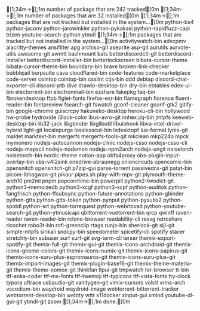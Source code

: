   [1;34m->[;1m number of packags that are 242 tracked[0m
  [1;34m->[;1m number of packages that are 32 installed[0m
  [1;34m->[;1m packages that are not tracked but installed in the system...[0m
python-bs4
python-jaconv
python-jarowinkler
python-pykakasi
python-rapidfuzz-capi
trizen
youtube-search-python
ytmdl
  [1;34m->[;1m packages that are tracked but not installed in the system...[0m
activitywatch-bin
advcpmv
alacritty-themes
ansifilter
apg
archiso-git
aseprite
asp-git
aurutils
aurvote-utils
awesome-git
awmtt
bashmount
bats
betterdiscordctl-git
betterdiscord-installer
betterdiscord-installer-bin
betterlockscreen
bibata-cursor-theme
bibata-cursor-theme-bin
boundary-bin
brave
broken-link-checker
bubblejail
burpsuite
cava
cloudflared-bin
code-features
code-marketplace
code-server
cointop
cointop-bin
csslint
ctjs-bin
ddd
debtap
discord-chat-exporter-cli
discord-ptb
dive
drawio-desktop-bin
dry-bin
ebtables
edex-ui-bin
electorrent-bin
electronmail-bin
ezshare
fakepkg
faq-bin
fbrokendesktop
ffpb
figlet-fonts
firefox-esr-bin
flamegraph
florence
fluent-reader-bin
fontpreview
fsearch-git
fswatch
gconf-cleaner
gconf-gtk2
gitify-bin
google-chrome
guiscrcpy
hakuneko-desktop
heroku-cli-bin
hollywood
hw-probe
hydroxide
i3lock-color
ibus-avro-git
imhex
jiq-bin
jmtpfs
keeweb-desktop-bin
lib32-jack
libgbinder
libglibutil
libuiohook
libva-intel-driver-hybrid
light-git
localepurge
losslesscut-bin
lsdesktopf
lua-format
lynis-git
maldet
marktext-bin
mergerfs
mergerfs-tools-git
mkclean
mkp224o
mpck
mymonero
nodejs-autocannon
nodejs-clinic
nodejs-csso
nodejs-csso-cli
nodejs-mapscii
nodejs-nodemon
nodejs-npm2arch
nodejs-ungit
noisetorch
noisetorch-bin
nordic-theme
notion-app
obfs4proxy
obs-plugin-input-overlay-bin
obs-v4l2sink
onedrive-abraunegg
onioncircuits
opencomic-bin
opensnitch
opensnitch-git
p7zip-gui
parse-torrent
passivedns-git
patat-bin
picom-ibhagwan-git
pikaur
pipes.sh
play-with-mpv-git
plymouth-theme-arch10
pm2ml
pnpm
popcorntime-bin
powerpill
python2-twodict-git
python3-memoizedb
python3-xcgf
python3-xcpf
python-auditok
python-fangfrisch
python-ffsubsync
python-future-annotations
python-gbinder
python-gtts
python-gtts-token
python-pynput
python-pysubs2
python-spotdl
python-srt
python-torrequest
python-webrtcvad
python-youtube-search-git
python-ytmusicapi
qbittorrent-vuetorrent-bin
qrcp
qwinff
raven-reader
raven-reader-bin
rclone-browser
readability-cli
resvg
retroshare
ricochet
robo3t-bin
rofi-greenclip
rtags
runjs-bin
sherlock-git
siji-git
simple-mtpfs
sirikali
sndcpy-bin
speedometer
spicetify-cli
spotify
stacer
stretchly-bin
subuser
surf
surf-git
svg-term-cli
terser
themix-export-spotify-git
themix-full-git
themix-gui-git
themix-icons-archdroid-git
themix-icons-gnome-colors-git
themix-icons-numix-git
themix-icons-papirus-git
themix-icons-suru-plus-aspromauros-git
themix-icons-suru-plus-git
themix-import-images-git
themix-plugin-base16-git
themix-theme-materia-git
themix-theme-oomox-git
thinkfan
tlpui-git
tmpwatch
tor-browser
tt-bin
ttf-anka-coder
ttf-ms-fonts
ttf-twemoji
ttf-typicons
ttf-vista-fonts
tty-clock
typora
uftrace
usbaudio-git
vanitygen-git
vimix-cursors
volctl
vrms-arch
vscodium-bin
waydroid
waydroid-image
webtorrent-bittorrent-tracker
webtorrent-desktop-bin
webtty
wttr
x11docker
xinput-gui
xmind
youtube-dl-gui-git
ytmdl-git
zoom
  [1;34m->[;1m done.[0m
